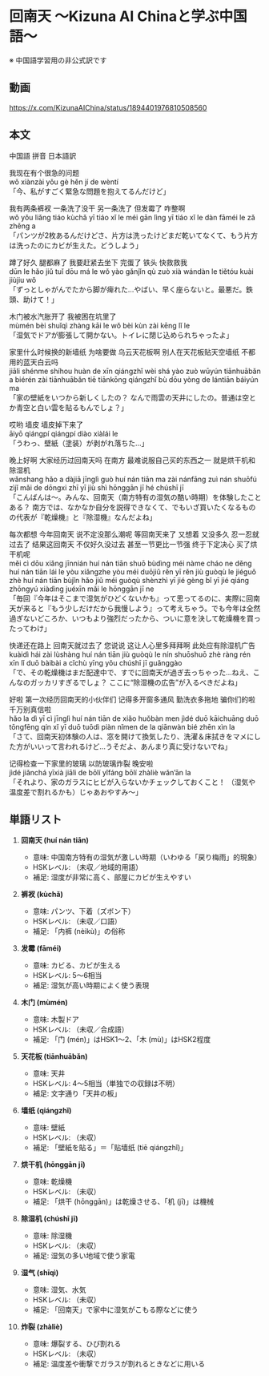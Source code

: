 # 回南天 〜Kizuna AI Chinaと学ぶ中国語〜
※ 中国語学習用の非公式訳です

## 動画
https://x.com/KizunaAIChina/status/1894401976810508560

## 本文

中国語 拼音 日本語訳

我现在有个很急的问题  
wǒ xiànzài yǒu gè hěn jí de wèntí  
「今、私がすごく緊急な問題を抱えてるんだけど」  

我有两条裤衩 一条洗了没干 另一条洗了 但发霉了 咋整啊  
wǒ yǒu liǎng tiáo kùchǎ  yī tiáo xǐ le méi gān  lìng yī tiáo xǐ le  dàn fāméi le  zǎ zhěng a  
「パンツが2枚あるんだけどさ、片方は洗ったけどまだ乾いてなくて、もう片方は洗ったのにカビが生えた。どうしよう」  

蹲了好久 腿都麻了 我要赶紧去坐下 完蛋了 铁头 快救救我  
dūn le hǎo jiǔ  tuǐ dōu má le  wǒ yào gǎnjǐn qù zuò xià  wándàn le  tiětóu  kuài jiùjiu wǒ  
「ずっとしゃがんでたから脚が痺れた…やばい、早く座らないと。最悪だ。鉄頭、助けて！」  

木门被水汽胀开了 我被困在坑里了  
mùmén bèi shuǐqì zhàng kāi le  wǒ bèi kùn zài kēng lǐ le  
「湿気でドアが膨張して開かない。トイレに閉じ込められちゃったよ」  

家里什么时候换的新墙纸 为啥要做 乌云天花板啊 别人在天花板贴天空墙纸 不都用的蓝天白云吗  
jiāli shénme shíhou huàn de xīn qiángzhǐ  wèi shá yào zuò  wūyún tiānhuābǎn a  biérén zài tiānhuābǎn tiē tiānkōng qiángzhǐ  bù dōu yòng de lántiān báiyún ma  
「家の壁紙をいつから新しくしたの？ なんで雨雲の天井にしたの。普通は空とか青空と白い雲を貼るもんでしょ？」  

哎哟 墙皮 墙皮掉下来了  
āiyō  qiángpí  qiángpí diào xiàlái le  
「うわっ、壁紙（塗装）が剥がれ落ちた…」  

晚上好啊 大家经历过回南天吗 在南方 最难说服自己买的东西之一 就是烘干机和除湿机  
wǎnshang hǎo a  dàjiā jīnglì guò huí nán tiān ma  zài nánfāng  zuì nán shuōfú zìjǐ mǎi de dōngxi zhī yī  jiù shì hōnggān jī hé chúshī jī  
「こんばんは～。みんな、回南天（南方特有の湿気の酷い時期）を体験したことある？ 南方では、なかなか自分を説得できなくて、でもいざ買いたくなるものの代表が『乾燥機』と『除湿機』なんだよね」  

每次都想 今年回南天 说不定没那么潮呢 等回南天来了 又想着 又没多久 忍一忍就过去了 结果这回南天 不仅好久没过去 甚至一节更比一节强 终于下定决心 买了烘干机呢  
měi cì dōu xiǎng  jīnnián huí nán tiān  shuō bùdìng méi nàme cháo ne  děng huí nán tiān lái le  yòu xiǎngzhe  yòu méi duōjiǔ  rěn yī rěn jiù guòqù le  jiéguǒ zhè huí nán tiān  bùjǐn hǎo jiǔ méi guòqù  shènzhì yī jié gèng bǐ yī jié qiáng  zhōngyú xiàdìng juéxīn  mǎi le hōnggān jī ne  
「毎回『今年はそこまで湿気がひどくないかも』って思ってるのに、実際に回南天が来ると『もう少しだけだから我慢しよう』って考えちゃう。でも今年は全然過ぎないどころか、いつもより強烈だったから、ついに意を決して乾燥機を買ったってわけ」  

快递还在路上 回南天就过去了 您说说 这让人心里多拜拜啊 此处应有除湿机广告  
kuàidì hái zài lùshàng  huí nán tiān jiù guòqù le  nín shuōshuō  zhè ràng rén xīn lǐ duō bàibài a  cǐchù yīng yǒu chúshī jī guǎnggào  
「で、その乾燥機はまだ配達中で、すでに回南天が過ぎ去っちゃった…ねえ、こんなのガッカリすぎるでしょ？ ここに“除湿機の広告”が入るべきだよね」  

好啦 第一次经历回南天的小伙伴们 记得多开窗多通风 勤洗衣多拖地 骗你们的啦 千万别真信啦  
hǎo la  dì yī cì jīnglì huí nán tiān de xiǎo huǒbàn men  jìdé duō kāichuāng duō tōngfēng  qín xǐ yī duō tuōdì  piàn nǐmen de la  qiānwàn bié zhēn xìn la  
「さて、回南天初体験の人は、窓を開けて換気したり、洗濯＆床拭きをマメにした方がいいって言われるけど…うそだよ、あんまり真に受けないでね」  

记得检查一下家里的玻璃 以防玻璃炸裂 晚安啦  
jìdé jiǎnchá yīxià jiāli de bōlí  yǐfáng bōlí zhàliè  wǎn’ān la  
「それより、家のガラスにヒビが入らないかチェックしておくこと！ （湿気や温度差で割れるかも）じゃあおやすみ～」  

## 単語リスト

1. **回南天 (huí nán tiān)**
   - 意味: 中国南方特有の湿気が激しい時期（いわゆる「戻り梅雨」的現象）
   - HSKレベル: （未収／地域的用語）
   - 補足: 湿度が非常に高く、部屋にカビが生えやすい

2. **裤衩 (kùchǎ)**
   - 意味: パンツ、下着（ズボン下）
   - HSKレベル: （未収／口語）
   - 補足: 「内裤 (nèikù)」の俗称

3. **发霉 (fāméi)**
   - 意味: カビる、カビが生える
   - HSKレベル: 5～6相当  
   - 補足: 湿気が高い時期によく使う表現

4. **木门 (mùmén)**
   - 意味: 木製ドア
   - HSKレベル: （未収／合成語）  
   - 補足: 「门 (mén)」はHSK1～2、「木 (mù)」はHSK2程度

5. **天花板 (tiānhuābǎn)**
   - 意味: 天井
   - HSKレベル: 4～5相当（単独での収録は不明）
   - 補足: 文字通り「天井の板」

6. **墙纸 (qiángzhǐ)**
   - 意味: 壁紙
   - HSKレベル: （未収）  
   - 補足: 「壁紙を貼る」＝「贴墙纸 (tiē qiángzhǐ)」

7. **烘干机 (hōnggān jī)**
   - 意味: 乾燥機
   - HSKレベル: （未収）  
   - 補足: 「烘干 (hōnggān)」は乾燥させる、「机 (jī)」は機械

8. **除湿机 (chúshī jī)**
   - 意味: 除湿機
   - HSKレベル: （未収）  
   - 補足: 湿気の多い地域で使う家電

9. **湿气 (shīqì)**
   - 意味: 湿気、水気
   - HSKレベル: （未収）  
   - 補足: 「回南天」で家中に湿気がこもる際などに使う

10. **炸裂 (zhàliè)**
    - 意味: 爆裂する、ひび割れる
    - HSKレベル: （未収）  
    - 補足: 温度差や衝撃でガラスが割れるときなどに用いる
